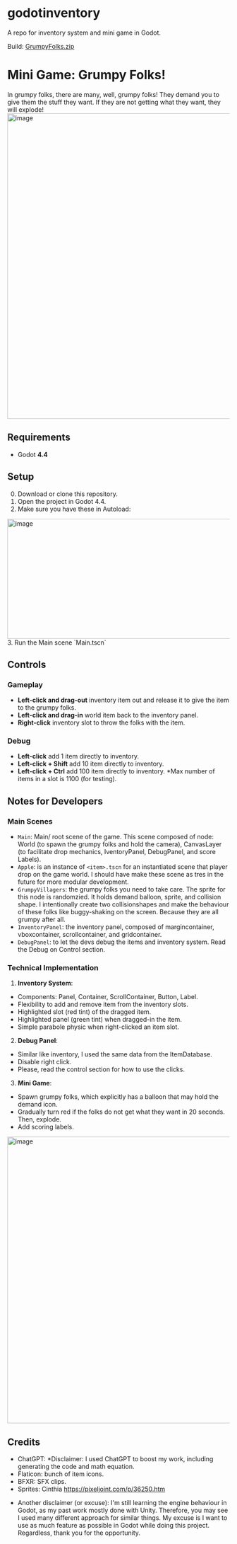 # godotinventory
A repo for inventory system and mini game in Godot. 

Build: [GrumpyFolks.zip](https://drive.google.com/file/d/14cdQnVTlzSMz60PBO186Z5XDiTFhNAzJ/view?usp=sharing) 

# Mini Game: Grumpy Folks!
In grumpy folks, there are many, well, grumpy folks! They demand you to give them the stuff they want. If they are not getting what they want, they will explode! 
<img width="1158" height="691" alt="image" src="https://github.com/user-attachments/assets/0fe2edf3-c2f0-41d9-bd15-b088601518d7" />

## Requirements
- Godot **4.4** 

## Setup
0. Download or clone this repository. 
1. Open the project in Godot 4.4.
2. Make sure you have these in Autoload:
<img width="1056" height="271" alt="image" src="https://github.com/user-attachments/assets/012dc124-d1f0-4ae6-81bf-c11e5713c7f3" />
3. Run the Main scene `Main.tscn`

## Controls
### Gameplay 
- **Left-click and drag-out** inventory item out and release it to give the item to the grumpy folks.
- **Left-click and drag-in** world item back to the inventory panel.  
- **Right-click** inventory slot to throw the folks with the item. 

### Debug 
- **Left-click** add 1 item directly to inventory. 
- **Left-click + Shift** add 10 item directly to inventory.
- **Left-click + Ctrl** add 100 item directly to inventory. *Max number of items in a slot is 1100 (for testing). 

## Notes for Developers 
### Main Scenes
- `Main`: Main/ root scene of the game. This scene composed of node: World (to spawn the grumpy folks and hold the camera), CanvasLayer (to facilitate drop mechanics, IventoryPanel, DebugPanel, and score Labels). 
- `Apple`: is an instance of `<item>.tscn` for an instantiated scene that player drop on the game world. I should have make these scene as tres in the future for more modular development. 
- `GrumpyVillagers`: the grumpy folks you need to take care. The sprite for this node is randomzied. It holds demand balloon, sprite, and collision shape. I intentionally create two collisionshapes and make the behaviour of these folks like buggy-shaking on the screen. Because they are all grumpy after all. 
- `InventoryPanel`: the inventory panel, composed of margincontainer, vboxcontainer, scrollcontainer, and gridcontainer.
- `DebugPanel`: to let the devs debug the items and inventory system. Read the Debug on Control section. 

### Technical Implementation
1. **Inventory System**:   
  - Components: Panel, Container, ScrollContainer, Button, Label.
  - Flexibility to add and remove item from the inventory slots.
  - Highlighted slot (red tint) of the dragged item.
  - Highlighted panel (green tint) when dragged-in the item.
  - Simple parabole physic when right-clicked an item slot.  

2. **Debug Panel**:  
  - Similar like inventory, I used the same data from the ItemDatabase.
  - Disable right click.
  - Please, read the control section for how to use the clicks. 

3. **Mini Game**:  
  - Spawn grumpy folks, which explicitly has a balloon that may hold the demand icon.
  - Gradually turn red if the folks do not get what they want in 20 seconds. Then, explode.
  - Add scoring labels. 

<img width="1155" height="648" alt="image" src="https://github.com/user-attachments/assets/eeae996d-cc74-4f23-954a-6590db1d6c9f" />


## Credits 
- ChatGPT: *Disclaimer: I used ChatGPT to boost my work, including generating the code and math equation.
- Flaticon: bunch of item icons.
- BFXR: SFX clips.
- Sprites: Cinthia https://pixeljoint.com/p/36250.htm

* Another disclaimer (or excuse): I'm still learning the engine behaviour in Godot, as my past work mostly done with Unity. Therefore, you may see I used many different approach for similar things. My excuse is I want to use as much feature as possible in Godot while doing this project. Regardless, thank you for the opportunity. 
